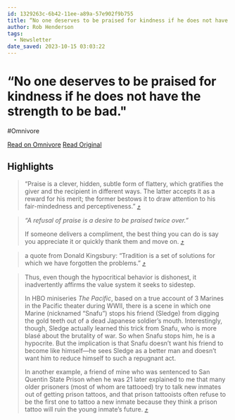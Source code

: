 ```yaml
---
id: 1329263c-6b42-11ee-a89a-57e902f9b755
title: “No one deserves to be praised for kindness if he does not have the strength to be bad."
author: Rob Henderson
tags:
  - Newsletter
date_saved: 2023-10-15 03:03:22
---
```


# “No one deserves to be praised for kindness if he does not have the strength to be bad."
#Omnivore

[Read on Omnivore](https://omnivore.app/me/no-one-deserves-to-be-praised-for-kindness-if-he-does-not-have-t-18b32ca5316)
[Read Original](https://www.robkhenderson.com/p/no-one-deserves-to-be-praised-for)

## Highlights

> “Praise is a clever, hidden, subtle form of flattery, which gratifies the giver and the recipient in different ways. The latter accepts it as a reward for his merit; the former bestows it to draw attention to his fair-mindedness and perceptiveness.” [⤴️](https://omnivore.app/me/no-one-deserves-to-be-praised-for-kindness-if-he-does-not-have-t-18b32ca5316#eb6d61bc-bb54-4a29-bb2a-fe22bec74876) 

> _“A refusal of praise is a desire to be praised twice over.”_
> 
> If someone delivers a compliment, the best thing you can do is say you appreciate it or quickly thank them and move on.  [⤴️](https://omnivore.app/me/no-one-deserves-to-be-praised-for-kindness-if-he-does-not-have-t-18b32ca5316#681a5b10-88b5-4d06-8207-154927f7fcfc) 

> a quote from Donald Kingsbury: “Tradition is a set of solutions for which we have forgotten the problems.” [⤴️](https://omnivore.app/me/no-one-deserves-to-be-praised-for-kindness-if-he-does-not-have-t-18b32ca5316#40670044-65db-4e95-a3f2-b004446d1650) 

> Thus, even though the hypocritical behavior is dishonest, it inadvertently affirms the value system it seeks to sidestep.
> 
> In HBO miniseries _The Pacific_, based on a true account of 3 Marines in the Pacific theater during WWII, there is a scene in which one Marine (nicknamed “Snafu”) stops his friend (Sledge) from digging the gold teeth out of a dead Japanese soldier’s mouth. Interestingly, though, Sledge actually learned this trick from Snafu, who is more blasé about the brutality of war. So when Snafu stops him, he is a hypocrite. But the implication is that Snafu doesn’t want his friend to become like himself—he sees Sledge as a better man and doesn’t want him to reduce himself to such a repugnant act.
> 
> In another example, a friend of mine who was sentenced to San Quentin State Prison when he was 21 later explained to me that many older prisoners (most of whom are tattooed) try to talk new inmates out of getting prison tattoos, and that prison tattooists often refuse to be the first one to tattoo a new inmate because they think a prison tattoo will ruin the young inmate’s future. [⤴️](https://omnivore.app/me/no-one-deserves-to-be-praised-for-kindness-if-he-does-not-have-t-18b32ca5316#f74e70e5-b761-41c0-8a64-68d0681da434) 

